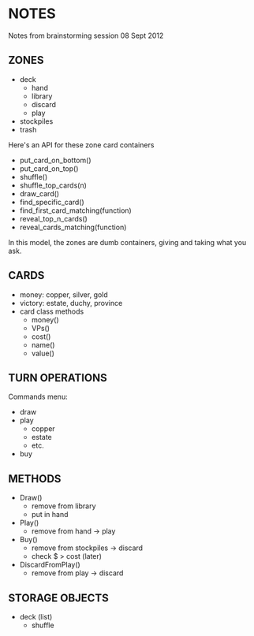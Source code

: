NOTES
=====
Notes from brainstorming session 08 Sept 2012

ZONES
-----
* deck
  * hand
  * library
  * discard
  * play
* stockpiles
* trash

Here's an API for these zone card containers
* put_card_on_bottom()
* put_card_on_top()
* shuffle()
* shuffle_top_cards(n)
* draw_card()
* find_specific_card()
* find_first_card_matching(function)
* reveal_top_n_cards()
* reveal_cards_matching(function)

In this model, the zones are dumb containers, giving and taking what you ask.

CARDS
-----
* money: copper, silver, gold
* victory: estate, duchy, province
* card class methods
  * money()
  * VPs()
  * cost()
  * name()
  * value()

TURN OPERATIONS
---------------
Commands menu: 
* draw
* play
  * copper
  * estate
  * etc.  
* buy  

METHODS
-------
* Draw()
  * remove from library
  * put in hand
* Play()
  * remove from hand -> play
* Buy()
  * remove from stockpiles -> discard
  * check $ > cost (later)
* DiscardFromPlay()
  * remove from play -> discard

STORAGE OBJECTS
---------------
* deck (list)
  * shuffle


